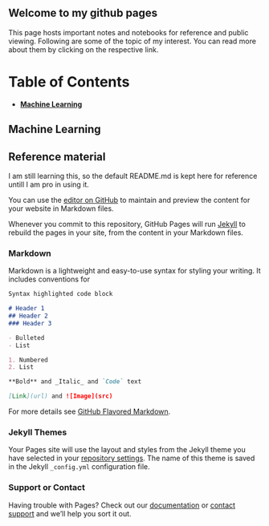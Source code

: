 ## Welcome to my github pages 

This page hosts important notes and notebooks for reference and public viewing. Following are some of the topic of my interest. You can read more about them by clicking on the respective link.  

# Table of Contents

* [**Machine Learning**](MachineLearning/Introduction.md)   

## Machine Learning 


## Reference material 

I am still learning this, so the default README.md is kept here for reference untill I am pro in using it. 



You can use the [editor on GitHub](https://github.com/ramankhurana/ramankhurana.github.io/edit/master/README.md) to maintain and preview the content for your website in Markdown files.

Whenever you commit to this repository, GitHub Pages will run [Jekyll](https://jekyllrb.com/) to rebuild the pages in your site, from the content in your Markdown files.

### Markdown

Markdown is a lightweight and easy-to-use syntax for styling your writing. It includes conventions for

```markdown
Syntax highlighted code block

# Header 1
## Header 2
### Header 3

- Bulleted
- List

1. Numbered
2. List

**Bold** and _Italic_ and `Code` text

[Link](url) and ![Image](src)
```

For more details see [GitHub Flavored Markdown](https://guides.github.com/features/mastering-markdown/).

### Jekyll Themes

Your Pages site will use the layout and styles from the Jekyll theme you have selected in your [repository settings](https://github.com/ramankhurana/ramankhurana.github.io/settings). The name of this theme is saved in the Jekyll `_config.yml` configuration file.

### Support or Contact

Having trouble with Pages? Check out our [documentation](https://help.github.com/categories/github-pages-basics/) or [contact support](https://github.com/contact) and we’ll help you sort it out.
